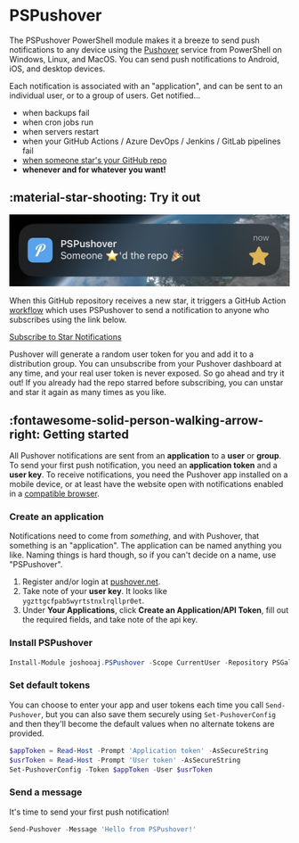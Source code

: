 # PSPushover

The PSPushover PowerShell module makes it a breeze to send push notifications to any device using the
[Pushover](https://pushover.net) service from PowerShell on Windows, Linux, and MacOS. You can send push notifications to Android, iOS, and
desktop devices.

Each notification is associated with an "application", and can be sent to an individual user, or
to a group of users. Get notified...

- when backups fail
- when cron jobs run
- when servers restart
- when your GitHub Actions / Azure DevOps / Jenkins / GitLab pipelines fail
- [when someone star's your GitHub repo](https://github.com/joshooaj/PSPushover/blob/main/.github/workflows/NotifyOnStarred.yml)
- __whenever and for whatever you want!__

## :material-star-shooting: Try it out

![Screenshot of Pushover notification on iOS](assets/images/example-notification.jpg)

When this GitHub repository receives a new star, it triggers a GitHub Action [workflow](https://github.com/joshooaj/PSPushover/blob/main/.github/workflows/NotifyOnStarred.yml) which uses PSPushover to send a notification to anyone who subscribes using the link below.

[Subscribe to Star Notifications](https://pushover.net/subscribe/PSPushover-2hw5raj6uqr5dsw)

Pushover will generate a random user token for you and add it to a distribution group. You can unsubscribe from your Pushover dashboard at any time, and your real user token is never exposed. So go ahead and try it out! If you already had the repo starred before subscribing, you can unstar and star it again as many times as you like.

## :fontawesome-solid-person-walking-arrow-right: Getting started

All Pushover notifications are sent from an __application__ to a __user__ or __group__. To send
your first push notification, you need an __application token__ and a __user key__. To receive
notifications, you need the Pushover app installed on a mobile device, or at least have the website
open with notifications enabled in a [compatible browser](https://pushover.net/clients/desktop).

### Create an application

Notifications need to come from _something_, and with Pushover, that something is an "application".
The application can be named anything you like. Naming things is hard though, so if you can't
decide on a name, use "PSPushover".

1. Register and/or login at [pushover.net](https://pushover.net/login).
2. Take note of your __user key__. It looks like `ygzttgcfpab5wyrtstnxlrqllpr0et`.
3. Under __Your Applications__, click __Create an Application/API Token__, fill out the required
   fields, and take note of the api key.

### Install PSPushover

```powershell
Install-Module joshooaj.PSPushover -Scope CurrentUser -Repository PSGallery
```

### Set default tokens

You can choose to enter your app and user tokens each time you call `Send-Pushover`, but you
can also save them securely using `Set-PushoverConfig` and then they'll become the default values
when no alternate tokens are provided.

```powershell
$appToken = Read-Host -Prompt 'Application token' -AsSecureString
$usrToken = Read-Host -Prompt 'User token' -AsSecureString
Set-PushoverConfig -Token $appToken -User $usrToken
```

### Send a message

It's time to send your first push notification!

```powershell
Send-Pushover -Message 'Hello from PSPushover!'
```
